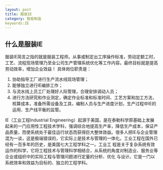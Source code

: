 ```yaml
---
layout: post
title: 服装IE
category: 智能制造
keywords:IE
---
```


## 什么是服装IE

服装IE简言之指的就是服装工程师。从事或制定出工序操作标准，劳动定额工时，工艺、流程现场管理乃至全公司生产管理系统优化等工作内容。最终目标就是提高劳动效率，增加企业效益！ 具体岗位职责是：
1. 协助指导工厂进行生产流水线现场管理；
2. 能够独立进行IE编排工作；
3. 与流水线上员工厂处理好人际管理，合理安排调动人员；
4. 进行方法研究和作业测定，确定作业标准和标准时间、工艺方案和加工方法，核算成本，准备所需设备及工具，编制人员与生产进度计划，生产过程中IE的运用、生产线平衡的监管。

IE（工业工程Industrial Engineering）起源于美国，是在泰勒科学原基础上发展起来的一门应用性工程技术学科，强调综合地提高生产率，降低生产成本，保证产品质量，而使系统处于最佳运行状态而获得巨大整体效益。很多人把IE与企业管理混为一谈，这是极端错误的，它实际上是技术与管理的一体化。工业工程在国外已经有一百多年的历史，是美国七大工程学科之一。工业工 程是关于复杂系统有效运作的科学，它将工程技术与管理科学相结合，从系统的角度对制造业、服务业等企业或组织中的实际工程与管理问题进行定量的分析、优化 与设计。它是一门以系统效率和效益为目标的、独立的工程学科。